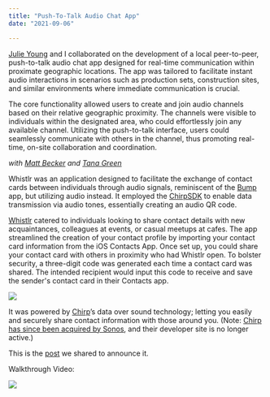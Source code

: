 ```yaml
---
title: "Push-To-Talk Audio Chat App"
date: "2021-09-06"

---
```


[Julie Young](https://twitter.com/juliey4) and I collaborated on the development of a local peer-to-peer, push-to-talk audio chat app designed for real-time communication within proximate geographic locations.  The app was tailored to facilitate instant audio interactions in scenarios such as production sets, construction sites, and similar environments where immediate communication is crucial.

The core functionality allowed users to create and join audio channels based on their relative geographic proximity. The channels were visible to individuals within the designated area, who could effortlessly join any available channel. Utilizing the push-to-talk interface, users could seamlessly communicate with others in the channel, thus promoting real-time, on-site collaboration and coordination.  







*with [Matt Becker](https://www.linkedin.com/in/mattsbecker/) and [Tana Green](https://www.linkedin.com/in/tanagreen/)*

Whistlr was an application designed to facilitate the exchange of contact cards between individuals through audio signals, reminiscent of the [Bump](https://en.wikipedia.org/wiki/Bump_(application)) app, but utilizing audio instead. It employed the [ChirpSDK](https://github.com/chirp) to enable data transmission via audio tones, essentially creating an audio QR code.

[Whistlr](https://twitter.com/WhistlrApp) catered to individuals looking to share contact details with new acquaintances, colleagues at events, or casual meetups at cafes. The app streamlined the creation of your contact profile by importing your contact card information from the iOS Contacts App. Once set up, you could share your contact card with others in proximity who had Whistlr open. To bolster security, a three-digit code was generated each time a contact card was shared. The intended recipient would input this code to receive and save the sender's contact card in their Contacts app.

![](/post_assets/whistlr/WhistlrCollage.jpg)

It was powered  by [Chirp](http://chirp.io/)’s data over sound technology; letting you easily and securely share contact information with those around you. (Note: [Chirp has since been acquired by Sonos](https://audioxpress.com/news/data-over-sound-pioneer-chirp-acquired-by-sonos), and their developer site is no longer active.)

This is the [post](https://medium.com/@narner/announcing-whistlr-for-ios-15a715b7706b) we shared to announce it.

Walkthrough Video: 

[![](http://img.youtube.com/vi/p2KNcUt_-ZI/0.jpg)](http://www.youtube.com/watch?v=p2KNcUt_-ZI "")

